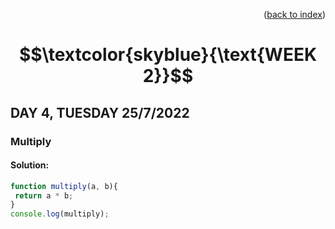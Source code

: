 <p align="right">(<a href="https://github.com/javiarriagag/core-code-from-scratch-readme#readme">back to index</a>)</p>


#  $$\textcolor{skyblue}{\text{WEEK 2}}$$



## **DAY 4, TUESDAY 25/7/2022**


### **Multiply**<br>


#### Solution:

```javascript
function multiply(a, b){
 return a * b;
}
console.log(multiply);
``` 
